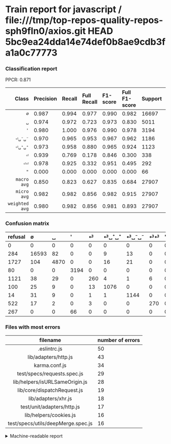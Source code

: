 # Train report for javascript / file:///tmp/top-repos-quality-repos-sph9fln0/axios.git HEAD 5bc9ea24dda14e74def0b8ae9cdb3fa1a0c77773

### Classification report

PPCR: 0.871

| Class | Precision | Recall | Full Recall | F1-score | Full F1-score | Support | Full Support | PPCR |
|------:|:----------|:-------|:------------|:---------|:---------|:--------|:-------------|:-----|
| `∅` | 0.987| 0.994| 0.977| 0.990| 0.982| 16697| 16981| 0.983 |
| `␣` | 0.974| 0.972| 0.723| 0.973| 0.830| 5011| 6738| 0.744 |
| `'` | 0.980| 1.000| 0.976| 0.990| 0.978| 3194| 3274| 0.976 |
| `⏎␣⁻␣⁻` | 0.970| 0.965| 0.953| 0.967| 0.962| 1186| 1200| 0.988 |
| `⏎␣⁺␣⁺` | 0.973| 0.958| 0.880| 0.965| 0.924| 1123| 1223| 0.918 |
| `⏎` | 0.939| 0.769| 0.178| 0.846| 0.300| 338| 1459| 0.232 |
| `⏎⏎` | 0.978| 0.925| 0.332| 0.951| 0.495| 292| 814| 0.359 |
| `"` | 0.000| 0.000| 0.000| 0.000| 0.000| 66| 333| 0.198 |
| `macro avg` | 0.850| 0.823| 0.627| 0.835| 0.684| 27907| 32022| 0.871 |
| `micro avg` | 0.982| 0.982| 0.856| 0.982| 0.915| 27907| 32022| 0.871 |
| `weighted avg` | 0.980| 0.982| 0.856| 0.981| 0.893| 27907| 32022| 0.871 |

### Confusion matrix

|refusal|  ∅| ␣| '| ⏎| ⏎␣⁺␣⁺| ⏎␣⁻␣⁻| ⏎⏎| "| 
|:---|:---|:---|:---|:---|:---|:---|:---|:---|
|0 |0 |0 |0 |0 |0 |0 |0 |0 |
|284 |16593 |82 |0 |0 |9 |13 |0 |0 |
|1727 |104 |4870 |0 |0 |16 |21 |0 |0 |
|80 |0 |0 |3194 |0 |0 |0 |0 |0 |
|1121 |38 |29 |0 |260 |4 |1 |6 |0 |
|100 |25 |9 |0 |13 |1076 |0 |0 |0 |
|14 |31 |9 |0 |1 |1 |1144 |0 |0 |
|522 |17 |2 |0 |3 |0 |0 |270 |0 |
|267 |0 |0 |66 |0 |0 |0 |0 |0 |

### Files with most errors

| filename | number of errors|
|:----:|:-----|
| .eslintrc.js | 50 |
| lib/adapters/http.js | 43 |
| karma.conf.js | 34 |
| test/specs/requests.spec.js | 29 |
| lib/helpers/isURLSameOrigin.js | 28 |
| lib/core/dispatchRequest.js | 19 |
| lib/adapters/xhr.js | 18 |
| test/unit/adapters/http.js | 17 |
| lib/helpers/cookies.js | 16 |
| test/specs/utils/deepMerge.spec.js | 16 |

<details>
    <summary>Machine-readable report</summary>
```json
{
  "cl_report": {"\"": {"f1-score": 0.0, "precision": 0.0, "recall": 0.0, "support": 66}, "\u0027": {"f1-score": 0.989773783700031, "precision": 0.9797546012269939, "recall": 1.0, "support": 3194}, "macro avg": {"f1-score": 0.835276914976176, "precision": 0.8501057990075929, "recall": 0.8227820260429821, "support": 27907}, "micro avg": {"f1-score": 0.9820833482638764, "precision": 0.9820833482638764, "recall": 0.9820833482638764, "support": 27907}, "weighted avg": {"f1-score": 0.9807294481879915, "precision": 0.9796371403418995, "recall": 0.9820833482638764, "support": 27907}, "\u2205": {"f1-score": 0.9904790329801522, "precision": 0.9872084721561162, "recall": 0.9937713361681739, "support": 16697}, "\u23ce": {"f1-score": 0.8455284552845529, "precision": 0.9386281588447654, "recall": 0.7692307692307693, "support": 338}, "\u23ce\u23ce": {"f1-score": 0.9507042253521127, "precision": 0.9782608695652174, "recall": 0.9246575342465754, "support": 292}, "\u23ce\u2423\u207a\u2423\u207a": {"f1-score": 0.9654553611484972, "precision": 0.972875226039783, "recall": 0.9581478183437222, "support": 1123}, "\u23ce\u2423\u207b\u2423\u207b": {"f1-score": 0.9674418604651163, "precision": 0.9703138252756573, "recall": 0.9645868465430016, "support": 1186}, "\u2423": {"f1-score": 0.9728326008789452, "precision": 0.9738052389522096, "recall": 0.9718619038116144, "support": 5011}},
  "cl_report_full": {"\"": {"f1-score": 0.0, "precision": 0.0, "recall": 0.0, "support": 333}, "\u0027": {"f1-score": 0.977655341291705, "precision": 0.9797546012269939, "recall": 0.9755650580329872, "support": 3274}, "macro avg": {"f1-score": 0.6837780731694835, "precision": 0.8501057990075929, "recall": 0.6273148833389597, "support": 32022}, "micro avg": {"f1-score": 0.9146490013182266, "precision": 0.9820833482638764, "recall": 0.8558803322715633, "support": 32022}, "weighted avg": {"f1-score": 0.8929439680180359, "precision": 0.9697385907662923, "recall": 0.8558803322715633, "support": 32022}, "\u2205": {"f1-score": 0.9821539554292817, "precision": 0.9872084721561162, "recall": 0.9771509333961487, "support": 16981}, "\u23ce": {"f1-score": 0.2995391705069125, "precision": 0.9386281588447654, "recall": 0.1782042494859493, "support": 1459}, "\u23ce\u23ce": {"f1-score": 0.4954128440366973, "precision": 0.9782608695652174, "recall": 0.3316953316953317, "support": 814}, "\u23ce\u2423\u207a\u2423\u207a": {"f1-score": 0.9240017174753112, "precision": 0.972875226039783, "recall": 0.8798037612428454, "support": 1223}, "\u23ce\u2423\u207b\u2423\u207b": {"f1-score": 0.9617486338797814, "precision": 0.9703138252756573, "recall": 0.9533333333333334, "support": 1200}, "\u2423": {"f1-score": 0.8297129227361786, "precision": 0.9738052389522096, "recall": 0.7227663995250816, "support": 6738}},
  "ppcr": 0.8714945974642433
}
```
</details>
